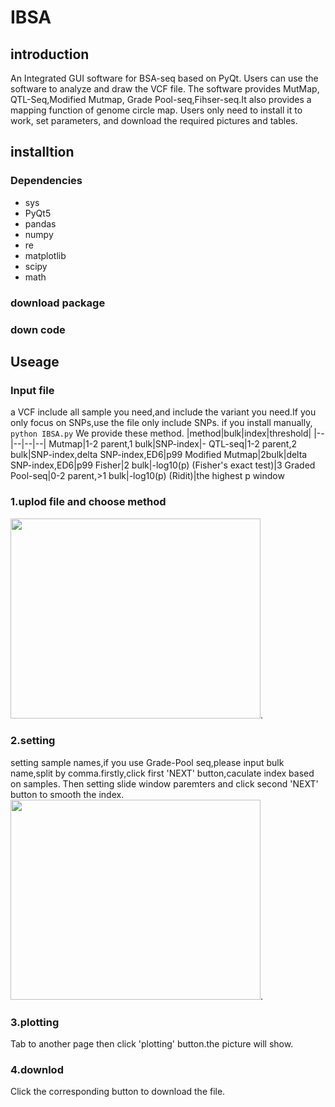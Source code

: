 # IBSA
## introduction
An Integrated GUI software for BSA-seq based on PyQt.
Users can use the software to analyze and draw the VCF file. The software provides MutMap, QTL-Seq,Modified Mutmap, Grade Pool-seq,Fihser-seq.It also provides a mapping function of genome circle map. Users only need to install it to work, set parameters, and download the required pictures and tables.
## installtion
### Dependencies
- sys
- PyQt5
- pandas
- numpy
- re
- matplotlib
- scipy
- math
### download package
### down code 
## Useage
### Input file
a VCF include all sample you need,and include the variant you need.If you only focus on SNPs,use the file only include SNPs.
if you install manually,
``` python IBSA.py```
We provide these method.
|method|bulk|index|threshold|
|--|--|--|--|
Mutmap|1-2 parent,1 bulk|SNP-index|-
QTL-seq|1-2 parent,2 bulk|SNP-index,delta SNP-index,ED6|p99
Modified Mutmap|2bulk|delta SNP-index,ED6|p99
Fisher|2 bulk|-log10(p) (Fisher's exact test)|3
Graded Pool-seq|0-2 parent,>1 bulk|-log10(p) (Ridit)|the highest p window

### 1.uplod file and choose method
<img src= "https://user-images.githubusercontent.com/51356059/116029007-f0c3e600-a68a-11eb-88ae-39cd58ddab59.png" width=400 height=320 />.
### 2.setting 
setting sample names,if you use Grade-Pool seq,please input bulk name,split by comma.firstly,click first 'NEXT' button,caculate index based on samples.
Then setting slide window paremters and click second 'NEXT' button to smooth the index.
<img src= "https://user-images.githubusercontent.com/51356059/116029818-b78c7580-a68c-11eb-8f82-badd1f328f71.png" width=400 height=320 />.
### 3.plotting
Tab to another page then click 'plotting' button.the picture will show.
### 4.downlod
Click the corresponding button to download the file.



